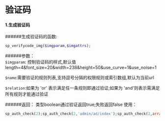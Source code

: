 # 验证码

#### 1.生成验证码

######生成验证码的函数:
```php
sp_verifycode_img($imgparam,$imgattrs);
```

######参数：  
`$imgparam`: 控制验证码的样式,默认值length=4&font_size=20&width=238&height=50&use_curve=1&use_noise=1

`$name`:需要验证的规则列表,支持逗号分隔的权限规则或索引数组,默认为当前url  

`$relation`:如果为 'or' 表示满足任一条规则即通过验证;如果为 'and'则表示需满足所有规则才能通过验证


######返回：
类型boolean通过验证返回true;失败返回false 使用：

```php
sp_auth_check(2);sp_auth_check(2,'admin/ad/index');sp_auth_check(2,array('admin/ad/index'));sp_auth_check(2,'admin/ad/index,admin/ad/add','and');

```
